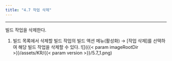 ```yaml
---
title: "4.7 작업 삭제"
---
```


---
빌드 작업을 삭제한다.

1. 빌드 목록에서 삭제할 빌드 작업의 빌드 액션 메뉴\(활성화\) → [작업 삭제]를 선택하여 해당 빌드 작업을 삭제할 수 있다.
![]({{< param imageRootDir >}}/assets/KR/{{< param version >}}/5.7_1.png)
